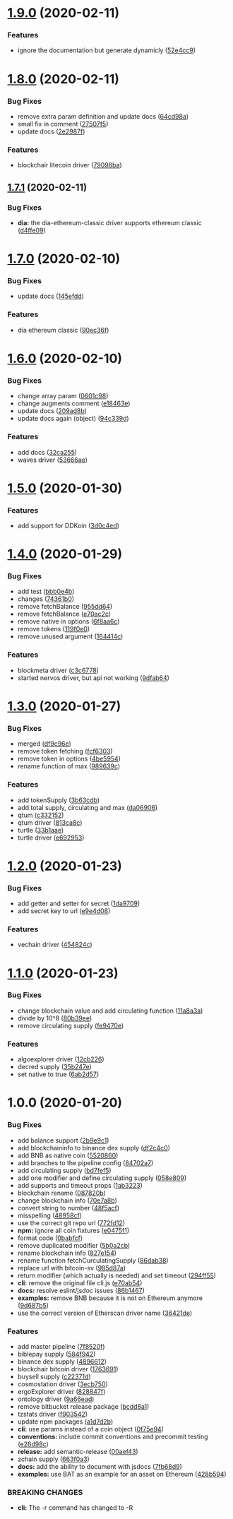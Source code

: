 # [1.9.0](https://bitbucket.org/trinarydigital/supplies/compare/v1.8.0...v1.9.0) (2020-02-11)


### Features

* ignore the documentation but generate dynamicly ([52e4cc9](https://bitbucket.org/trinarydigital/supplies/commits/52e4cc9c4dd1dac96c6c98f2058baaa42bb44691))

# [1.8.0](https://bitbucket.org/trinarydigital/supplies/compare/v1.7.1...v1.8.0) (2020-02-11)


### Bug Fixes

* remove extra param definition and update docs ([64cd98a](https://bitbucket.org/trinarydigital/supplies/commits/64cd98a2df0cbaf016e7b3353859c078d036971e))
* small fix in comment ([27507f5](https://bitbucket.org/trinarydigital/supplies/commits/27507f526f5bd737eb24ae942a79db3dd08c887b))
* update docs ([2e2987f](https://bitbucket.org/trinarydigital/supplies/commits/2e2987f5727db0c99f760ab6e944fecef983a7f0))


### Features

* blockchair litecoin driver ([79098ba](https://bitbucket.org/trinarydigital/supplies/commits/79098babf73ff68226a383e6b669712f9d1bcd2e))

## [1.7.1](https://bitbucket.org/trinarydigital/supplies/compare/v1.7.0...v1.7.1) (2020-02-11)


### Bug Fixes

* **dia:** the dia-ethereum-classic driver supports ethereum classic ([d4ffe09](https://bitbucket.org/trinarydigital/supplies/commits/d4ffe095076e221fcaae95295c444e8c85701134))

# [1.7.0](https://bitbucket.org/trinarydigital/supplies/compare/v1.6.0...v1.7.0) (2020-02-10)


### Bug Fixes

* update docs ([145efdd](https://bitbucket.org/trinarydigital/supplies/commits/145efdd68f60464561b4b3972b0c3e1aeb14b289))


### Features

* dia ethereum classic ([90ec36f](https://bitbucket.org/trinarydigital/supplies/commits/90ec36f559f7568f58db0801525037d0d73c92c3))

# [1.6.0](https://bitbucket.org/trinarydigital/supplies/compare/v1.5.0...v1.6.0) (2020-02-10)


### Bug Fixes

* change array param ([0601c98](https://bitbucket.org/trinarydigital/supplies/commits/0601c986d9a7770829b2621d3f78e5c4b816800f))
* change augments comment ([e18463e](https://bitbucket.org/trinarydigital/supplies/commits/e18463ee00c0b0f061a05d7bc2eb9d82e14fec55))
* update docs ([209ad8b](https://bitbucket.org/trinarydigital/supplies/commits/209ad8b09acb94b23dcd5e7d5121fe09b0dd5ebc))
* update docs again (object) ([94c339d](https://bitbucket.org/trinarydigital/supplies/commits/94c339dd299c6752616cb4dad14444154892ef14))


### Features

* add docs ([32ca255](https://bitbucket.org/trinarydigital/supplies/commits/32ca255c3e418a5fb343c0e13a94dc8307540040))
* waves driver ([53666ae](https://bitbucket.org/trinarydigital/supplies/commits/53666aed918bddd048fe13728eae40bd88f4c6a1))

# [1.5.0](https://bitbucket.org/trinarydigital/supplies/compare/v1.4.0...v1.5.0) (2020-01-30)


### Features

* add support for DDKoin ([3d0c4ed](https://bitbucket.org/trinarydigital/supplies/commits/3d0c4edbf77d66a007290d5dcc9f5e1baf48ad1a))

# [1.4.0](https://bitbucket.org/trinarydigital/supplies/compare/v1.3.0...v1.4.0) (2020-01-29)


### Bug Fixes

* add test ([bbb0e4b](https://bitbucket.org/trinarydigital/supplies/commits/bbb0e4b74c6a76da698db852f3428ceb93f235e6))
* changes ([74361b0](https://bitbucket.org/trinarydigital/supplies/commits/74361b04dcb19076080a8a9f7607d131d703adce))
* remove fetchBalance ([955dd64](https://bitbucket.org/trinarydigital/supplies/commits/955dd6443dac0fe7262fb5a3b24ee4123c5cb748))
* remove fetchBalance ([e70ac2c](https://bitbucket.org/trinarydigital/supplies/commits/e70ac2c21d5827583223256f3906ad182dae9e21))
* remove native in options ([6f8aa6c](https://bitbucket.org/trinarydigital/supplies/commits/6f8aa6cb00c2cf8bd90a1f3fe1fddf2f453eb644))
* remove tokens ([119f0e0](https://bitbucket.org/trinarydigital/supplies/commits/119f0e074ef5e74ea87501c9238c0a90dd523149))
* remove unused argument ([164414c](https://bitbucket.org/trinarydigital/supplies/commits/164414c5fe3ab42703b9a3295013cbcfe8bbc726))


### Features

* blockmeta driver ([c3c6778](https://bitbucket.org/trinarydigital/supplies/commits/c3c67780729c3539758b958affaa87bd415bb0f0))
* started nervos driver, but api not working ([9dfab64](https://bitbucket.org/trinarydigital/supplies/commits/9dfab6448d121a1a89ecfd42e8ad78c2c24f8394))

# [1.3.0](https://bitbucket.org/trinarydigital/supplies/compare/v1.2.0...v1.3.0) (2020-01-27)


### Bug Fixes

* merged ([df9c96e](https://bitbucket.org/trinarydigital/supplies/commits/df9c96e5a6524674977863d98d23e2b419cbd6c3))
* remove token fetching ([fcf6303](https://bitbucket.org/trinarydigital/supplies/commits/fcf63031491b449c3a2c3fda2d66b81af93a234d))
* remove token in options ([4be5954](https://bitbucket.org/trinarydigital/supplies/commits/4be595412449dda799418d65032a0fc2b28edc35))
* rename function of max ([989639c](https://bitbucket.org/trinarydigital/supplies/commits/989639c5157818dbb182acdbc0abeb28070b5d4f))


### Features

* add tokenSupply ([3b63cdb](https://bitbucket.org/trinarydigital/supplies/commits/3b63cdb148d634a7e29689c4caf92f889aec3081))
* add total supply, circulating and max ([da06906](https://bitbucket.org/trinarydigital/supplies/commits/da06906604b85536ce9e81e60c4242612946b2c3))
* qtum ([c332152](https://bitbucket.org/trinarydigital/supplies/commits/c3321520c533805bb04dda749e36e9cf7bdf18e1))
* qtum driver ([813ca8c](https://bitbucket.org/trinarydigital/supplies/commits/813ca8c5006d4cfea1c1a36c126b45665430a162))
* turtle ([33b1aae](https://bitbucket.org/trinarydigital/supplies/commits/33b1aae7256bc87ec9f1914007e2ef33f3576f57))
* turtle driver ([e692953](https://bitbucket.org/trinarydigital/supplies/commits/e692953d6452862a7e37b8dba2cf7ac0a91d92a0))

# [1.2.0](https://bitbucket.org/trinarydigital/supplies/compare/v1.1.0...v1.2.0) (2020-01-23)


### Bug Fixes

* add getter and setter for secret ([1da9709](https://bitbucket.org/trinarydigital/supplies/commits/1da9709fd65ca5669b60336b51266dab6ca1ce86))
* add secret key to url ([e9e4d08](https://bitbucket.org/trinarydigital/supplies/commits/e9e4d08bbe206832f2f77ec27f44841cbe7155d8))


### Features

* vechain driver ([454824c](https://bitbucket.org/trinarydigital/supplies/commits/454824c694b24e0801d30570faeca3025c734c58))

# [1.1.0](https://bitbucket.org/trinarydigital/supplies/compare/v1.0.0...v1.1.0) (2020-01-23)


### Bug Fixes

* change blockchain value and add circulating function ([11a8a3a](https://bitbucket.org/trinarydigital/supplies/commits/11a8a3a6c88d90c969aef20e15a0b4b56fc56a09))
* divide by 10^8 ([80b39ee](https://bitbucket.org/trinarydigital/supplies/commits/80b39ee2e997bbfc7fd4d155e8d1b0c285a729ce))
* remove circulating supply ([fe9470e](https://bitbucket.org/trinarydigital/supplies/commits/fe9470ec81b3bd62bda3a348836575a9887b19d8))


### Features

* algoexplorer driver ([12cb226](https://bitbucket.org/trinarydigital/supplies/commits/12cb22685bdd93677677ea73e982010a3995a5be))
* decred supply ([35b247e](https://bitbucket.org/trinarydigital/supplies/commits/35b247e108678a59a1c08c59af543521ce4adbcd))
* set native to true ([6ab2d57](https://bitbucket.org/trinarydigital/supplies/commits/6ab2d57122eed69dff351976b43c58d9916de585))

# 1.0.0 (2020-01-20)


### Bug Fixes

* add balance support ([2b9e9c1](https://bitbucket.org/trinarydigital/supplies/commits/2b9e9c174f0ab1e6855d96a20c1d8084a55824b0))
* add blockchaininfo to binance dex supply ([df2c4c0](https://bitbucket.org/trinarydigital/supplies/commits/df2c4c01775a5d4fc23dda0d75413053616ac452))
* add BNB as native coin ([5520860](https://bitbucket.org/trinarydigital/supplies/commits/55208601254aba753a3a15bf05e795ef5c793c85))
* add branches to the pipeline config ([84702a7](https://bitbucket.org/trinarydigital/supplies/commits/84702a700496232cddc0304524d84e154a781bfe))
* add circulating supply ([bd7fef5](https://bitbucket.org/trinarydigital/supplies/commits/bd7fef508b2c0c13d5747cf5b59c2ab633abe039))
* add one modifier and define circulating supply ([058e809](https://bitbucket.org/trinarydigital/supplies/commits/058e80985fa78d0f69c6146c2b6d984e67483c46))
* add supports and timeout props ([1ab3223](https://bitbucket.org/trinarydigital/supplies/commits/1ab32230bd3a4d82ebd1fe1772f9b1a7ec624f04))
* blockchain rename ([087820b](https://bitbucket.org/trinarydigital/supplies/commits/087820b35db084af27df6886289b2a0301a46d43))
* change blockchain info ([70e7a8b](https://bitbucket.org/trinarydigital/supplies/commits/70e7a8bc45a05ec3ea60b6c2542d5bc8b4615770))
* convert string to number ([48f5acf](https://bitbucket.org/trinarydigital/supplies/commits/48f5acfa416655a9975319bbd99bfad7b0c9e758))
* misspelling ([48958cf](https://bitbucket.org/trinarydigital/supplies/commits/48958cf8d819f8a4c1769ee15bb3cc4b9151ec50))
* use the correct git repo url ([772fd12](https://bitbucket.org/trinarydigital/supplies/commits/772fd12fc1d3fa7f09b39214f4f3c93348b58baf))
* **npm:** ignore all coin fixtures ([e0475f1](https://bitbucket.org/trinarydigital/supplies/commits/e0475f1fdef7d65c16bbd2b783420cbda9320453))
* format code ([0babfcf](https://bitbucket.org/trinarydigital/supplies/commits/0babfcf62e8344f253c969ecf195c007c6cb3396))
* remove duplicated modifier ([5b0a2cb](https://bitbucket.org/trinarydigital/supplies/commits/5b0a2cb3550d2da91c6d359dbaa374527a3c5343))
* rename blockchain info ([827e154](https://bitbucket.org/trinarydigital/supplies/commits/827e1548a659815fd8e29d648fcc4b1abded8ddc))
* rename function fetchCurculatingSupply ([86dab38](https://bitbucket.org/trinarydigital/supplies/commits/86dab38e785f61eb16085ac87921267378120cde))
* replace url with bitcoin-sv ([985d87a](https://bitbucket.org/trinarydigital/supplies/commits/985d87afaa9b7e9c916bc6b341ed2f023a2f6d14))
* return modifier (which actually is needed) and set timeout ([294ff55](https://bitbucket.org/trinarydigital/supplies/commits/294ff55218c5c416b8acbc5aa2bdd416bb285839))
* **cli:** remove the original file cli.js ([e70ab54](https://bitbucket.org/trinarydigital/supplies/commits/e70ab54b036b2f42e070db44153e7688708b7b1b))
* **docs:** resolve eslint/jsdoc issues ([86b1467](https://bitbucket.org/trinarydigital/supplies/commits/86b146727de3aa518854e235dde0609880e15e0f))
* **examples:** remove BNB because it is not on Ethereum anymore ([9d687b5](https://bitbucket.org/trinarydigital/supplies/commits/9d687b5ca9d1e376f584add3596a18021d502824))
* use the correct version of Etherscan driver name ([36421de](https://bitbucket.org/trinarydigital/supplies/commits/36421de5524eccb6b28059c8e55ffd593f184088))


### Features

* add master pipeline ([7f8520f](https://bitbucket.org/trinarydigital/supplies/commits/7f8520f13db90c431a0439f3ede7994eb8444570))
* biblepay supply ([584f942](https://bitbucket.org/trinarydigital/supplies/commits/584f942d5c8c659bb75c4f84e328f70b17002e05))
* binance dex supply ([4896612](https://bitbucket.org/trinarydigital/supplies/commits/489661293fc2acaf2c2e96a0ab14c0014fa8a000))
* blockchair bitcoin driver ([1763691](https://bitbucket.org/trinarydigital/supplies/commits/176369114ab5fc091f0be2236a7c70a8af6cbda1))
* buysell supply ([c22371d](https://bitbucket.org/trinarydigital/supplies/commits/c22371dd2ac730a3f41b70715f21e82a5937cab0))
* cosmostation driver ([3ecb750](https://bitbucket.org/trinarydigital/supplies/commits/3ecb7504b958d2475024aca936d695c29ad0b7f9))
* ergoExplorer driver ([828847f](https://bitbucket.org/trinarydigital/supplies/commits/828847f679e4bb6da467efabd4fc1985ecaa9cb4))
* ontology driver ([9a66ead](https://bitbucket.org/trinarydigital/supplies/commits/9a66eadde5795f8eb8d2fafa00bd321de49bc423))
* remove bitbucket release package ([bcdd8a1](https://bitbucket.org/trinarydigital/supplies/commits/bcdd8a1f6270cb8f30d7aaf452ed2741e53ef9a4))
* tzstats driver ([f903542](https://bitbucket.org/trinarydigital/supplies/commits/f9035426106d2c96d9c5e49b7db9adfcb4000a3b))
* update npm packages ([a1d7d2b](https://bitbucket.org/trinarydigital/supplies/commits/a1d7d2bb6fe598dd775078639193fdd3200e4d50))
* **cli:** use params instead of a coin object ([0f75e94](https://bitbucket.org/trinarydigital/supplies/commits/0f75e94ece8613cb007d59c9cd21489978f371a5))
* **conventions:** include commit conventions and precommit testing ([e26d98c](https://bitbucket.org/trinarydigital/supplies/commits/e26d98cb72d2b2e46f920f867a400941b4ad4668))
* **release:** add semantic-release ([00aef43](https://bitbucket.org/trinarydigital/supplies/commits/00aef439f34a7152f333b8234a6a53e9e4746cec))
* zchain supply ([663f0a3](https://bitbucket.org/trinarydigital/supplies/commits/663f0a327fa793f63fb565eb7752d176958cf743))
* **docs:** add the ability to document with jsdocs ([7fb68d9](https://bitbucket.org/trinarydigital/supplies/commits/7fb68d9fdeebe32d47d501468167cb45d9b32731))
* **examples:** use BAT as an example for an asset on Ethereum ([428b594](https://bitbucket.org/trinarydigital/supplies/commits/428b594ee147e16e99765c8678c992c4a872ed45))


### BREAKING CHANGES

* **cli:** The -r command has changed to -R
